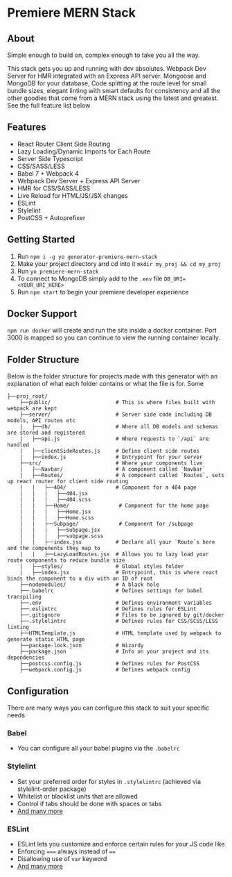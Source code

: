 # Premiere MERN Stack

## About
Simple enough to build on, complex enough to take you all the way.

This stack gets you up and running with dev absolutes. Webpack Dev Server for HMR integrated with an Express API server. Mongoose and MongoDB for your database, Code splitting at the route level for small bundle sizes, elegant linting with smart defaults for consistency and all the other goodies that come from a MERN stack using the latest and greatest. See the full feature list below

## Features
- React Router Client Side Routing
- Lazy Loading/Dynamic Imports for Each Route
- Server Side Typescript
- CSS/SASS/LESS
- Babel 7 + Webpack 4
- Webpack Dev Server + Express API Server
- HMR for CSS/SASS/LESS
- Live Reload for HTML/JS/JSX changes
- ESLint
- Stylelint
- PostCSS + Autoprefixer

## Getting Started
1. Run `npm i -g yo generator-premiere-mern-stack`
2. Make your project directory and cd into it `mkdir my_proj && cd my_proj`
3. Run `yo premiere-mern-stack`
4. To connect to MongoDB simply add to the `.env` file  `DB_URI=<YOUR_URI_HERE>`
5. Run `npm start` to begin your premiere developer experience

## Docker Support
`npm run docker` will create and run the site inside a docker container. Port 3000 is mapped so you can continue to view the running container locally.

## Folder Structure
Below is the folder structure for projects made with this generator with an explanation of what each folder contains or what the file is for. Some

```
├──proj_root/
    ├──public/                     # This is where files built with webpack are kept
    ├──server/                     # Server side code including DB models, API routes etc
    |   ├──db/                     # Where all DB models and schemas are stored and registered
    |   ├──api.js                  # Where requests to `/api` are handled
    |   ├──clientSideRoutes.js     # Define client side routes
    |   ├──index.js                # Entrypoint for your server
    ├──src/                        # Where your components live
    |   ├──Navbar/                 # A component called `Navbar`
    |   ├──Routes/                 # A component called `Routes`, sets up react router for client side routing
    |   |   ├──404/                # Component for a 404 page
    |   |   |   ├──404.jsx
    |   |   |   ├──404.scss
    |   |   ├──Home/                # Component for the home page
    |   |   |   ├──Home.jsx
    |   |   |   ├──Home.scss
    |   |   ├──Subpage/             # Component for /subpage
    |   |   |   ├──Subpage.jsx
    |   |   |   ├──subpage.scss
    |   |   ├──index.jsx           # Declare all your `Route`s here and the components they map to
    |   |   ├──LazyLoadRoutes.jsx  # Allows you to lazy load your route components to reduce bundle size
    |   ├──styles/                 # Global styles folder
    |   ├──index.jsx               # Entrypoint, this is where react binds the component to a div with an ID of root
    ├──nodemodules/                # A black hole
    ├──.babelrc                    # Defines settings for babel transpiling
    ├──.env                        # Defines environment variables
    ├──.eslintrc                   # Defines rules for ESLint
    ├──.gitignore                  # Files to be ignored by git/docker
    ├──.stylelintrc                # Defines rules for CSS/SCSS/LESS linting
    ├──HTMLTemplate.js             # HTML template used by webpack to generate static HTML page
    ├──package-lock.json           # Wizardy
    ├──package.json                # Info on your project and its dependencies
    ├──postcss.config.js           # Defines rules for PostCSS
    ├──webpack.config.js           # Defines webpack config
```

## Configuration
There are many ways you can configure this stack to suit your specific needs

### Babel
- You can configure all your babel plugins via the `.babelrc`

### Stylelint
- Set your preferred order for styles in `.stylelintrc` (achieved via stylelint-order package)
- Whitelist or blacklist units that are allowed
- Control if tabs should be done with spaces or tabs
- [And many more](https://stylelint.io/user-guide/plugins/)

### ESLint
- ESLint lets you customize and enforce certain rules for your JS code like
- Enforcing `===` always instead of `==`
- Disallowing use of `var` keyword
- [And many more](https://eslint.org/docs/rules/)
